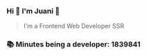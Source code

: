 ### Hi 👋 I&#39;m Juani 🦁

> I&#39;m a Frontend Web Developer SSR

### 📚 Minutes being a developer: 1839841
